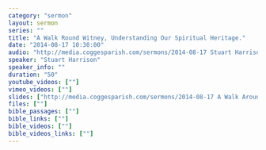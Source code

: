 ```yaml
---
category: "sermon"
layout: sermon
series: ""
title: "A Walk Round Witney, Understanding Our Spiritual Heritage."
date: "2014-08-17 10:30:00"
audio: "http://media.coggesparish.com/sermons/2014-08-17 Stuart Harrison.mp3"
speaker: "Stuart Harrison"
speaker_info: ""
duration: "50"
youtube_videos: [""]
vimeo_videos: [""]
slides: ["http://media.coggesparish.com/sermons/2014-08-17 A Walk Around Witney, Understanding Our Spiritual Heritage.pdf","http://media.coggesparish.com/sermons/2014-08-17 Wesley's Journals And His Visits To Witney.pdf"]
files: [""]
bible_passages: [""]
bible_links: [""]
bible_videos: [""]
bible_videos_links: [""]
---
```

